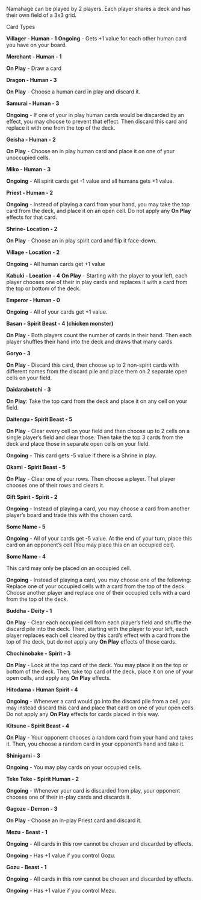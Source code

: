 Namahage can be played by 2 players. Each player shares a deck and has their own field of a 3x3 grid.

Card Types

**Villager - Human - 1** 
**Ongoing** - Gets +1 value for each other human card you have on your board.


**Merchant - Human - 1**

**On Play** - Draw a card


**Dragon - Human - 3**

**On Play** - Choose a human card in play and discard it.


**Samurai - Human - 3**

**Ongoing** - If one of your in play human cards would be discarded by an effect, you may choose to prevent that effect. Then discard this card and replace it with one from the top of the deck.


**Geisha - Human - 2**

**On Play** - Choose an in play human card and place it on one of your unoccupied cells.


**Miko - Human - 3**

**Ongoing** - All spirit cards get -1 value and all humans gets +1 value.


**Priest - Human - 2**

**Ongoing** - Instead of playing a card from your hand, you may take the top card from the deck, and place it on an open cell. Do not apply any **On Play** effects for that card.


**Shrine- Location - 2**

**On Play** - Choose an in play spirit card and flip it face-down.


**Village - Location - 2**

**Ongoing** - All human cards get +1 value


**Kabuki - Location - 4**
**On Play** - Starting with the player to your left, each player chooses one of their in play cards and replaces it with a card from the top or bottom of the deck.


**Emperor - Human - 0**

**Ongoing** - All of your cards get +1 value.


**Basan - Spirit Beast - 4 (chicken monster)**

**On Play** - Both players count the number of cards in their hand. Then each player shuffles their hand into the deck and draws that many cards.


**Goryo - 3**

**On Play** - Discard this card, then choose up to 2 non-spirit cards with different names from the discard pile and place them on 2 separate open cells on your field.


**Daidarabotchi - 3**

**On Play**: Take the top card from the deck and place it on any cell on your field.


**Daitengu - Spirit Beast - 5**

**On Play** - Clear every cell on your field and then choose up to 2 cells on a single player’s field and clear those. Then take the top 3 cards from the deck and place those in separate open cells on your field.

**Ongoing** - This card gets -5 value if there is a Shrine in play. 


**Okami - Spirit Beast - 5**

**On Play** - Clear one of your rows. Then choose a player. That player chooses one of their rows and clears it.


**Gift Spirit - Spirit - 2**

**Ongoing** - Instead of playing a card, you may choose a card from another player’s board and trade this with the chosen card.


**Some Name - 5**

**Ongoing** - All of your cards get -5 value. At the end of your turn, place this card on an opponent’s cell (You may place this on an occupied cell).


**Some Name - 4**

This card may only be placed on an occupied cell.

**Ongoing** - Instead of playing a card, you may choose one of the following:
Replace one of your occupied cells with a card from the top of the deck.
Choose another player and replace one of their occupied cells with a card from the top of the deck.


**Buddha - Deity - 1**

**On Play** - Clear each occupied cell from each player’s field and shuffle the discard pile into the deck. Then, starting with the player to your left, each player replaces each cell cleared by this card’s effect with a card from the top of the deck, but do not apply any **On Play** effects of those cards.


**Chochinobake - Spirit - 3**

**On Play** - Look at the top card of the deck. You may place it on the top or bottom of the deck. Then, take top card of the deck, place it on one of your open cells, and apply any **On Play** effects.


**Hitodama - Human Spirit - 4**

**Ongoing** - Whenever a card would go into the discard pile from a cell, you may instead discard this card and place that card on one of your open cells. Do not apply any **On Play** effects for cards placed in this way.


**Kitsune - Spirit Beast - 4**

**On Play** -  Your opponent chooses a random card from your hand and takes it. Then, you choose a random card in your opponent’s hand and take it.


**Shinigami - 3**

**Ongoing** - You may play cards on your occupied cells.


**Teke Teke - Spirit Human - 2**

**Ongoing** - Whenever your card is discarded from play, your opponent chooses one of their in-play cards and discards it.


**Gagoze - Demon - 3**

**On Play** - Choose an in-play Priest card and discard it.


**Mezu - Beast - 1**

**Ongoing** - All cards in this row cannot be chosen and discarded by effects.

**Ongoing** - Has +1 value if you control Gozu.


**Gozu - Beast - 1**

**Ongoing** - All cards in this row cannot be chosen and discarded by effects.

**Ongoing** - Has +1 value if you control Mezu.
